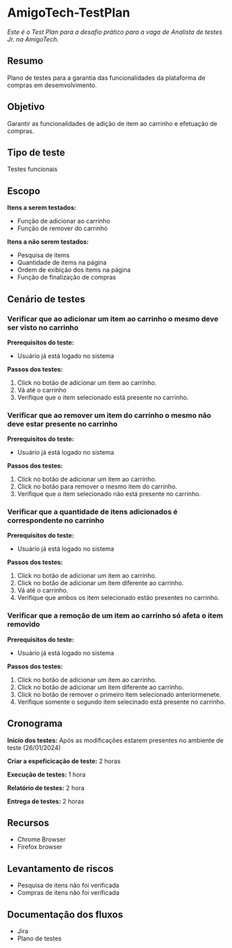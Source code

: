 # AmigoTech-TestPlan

*Este é o Test Plan para a desafio prático para a vaga de Analista de testes Jr. na AmigoTech.*

## Resumo

Plano de testes para a garantia das funcionalidades da plataforma de compras em desemvolvimento.

## Objetivo

Garantir as funcionalidades de adição de item ao carrinho e efetuação de compras.

## Tipo de teste

Testes funcionais

## Escopo

**Itens a serem testados:**

* Função de adicionar ao carrinho
* Função de remover do carrinho

**Itens a não serem testados:**

* Pesquisa de items
* Quantidade de items na página
* Ordem de exibição dos items na página
* Função de finalização de compras

## Cenário de testes

### Verificar que ao adicionar um item ao carrinho o mesmo deve ser visto no carrinho

**Prerequisitos do teste:**

* Usuário já está logado no sistema

**Passos dos testes:**

1. Click no botão de adicionar um item ao carrinho.
2. Vá até o carrinho
3. Verifique que o item selecionado está presente no carrinho.

### Verificar que ao remover um item do carrinho o mesmo não deve estar presente no carrinho

**Prerequisitos do teste:**

* Usuário já está logado no sistema

**Passos dos testes:**

1. Click no botão de adicionar um item ao carrinho.
2. Click no botão para remover o mesmo item do carrinho.
3. Verifique que o item selecionado não está presente no carrinho.

### Verificar que a quantidade de itens adicionados é correspondente no carrinho

**Prerequisitos do teste:**

* Usuário já está logado no sistema

**Passos dos testes:**

1. Click no botão de adicionar um item ao carrinho.
2. Click no botão de adicionar um item diferente ao carrinho.
3. Vá até o carrinho.
4. Verifique que ambos os item selecionado estão presentes no carrinho.

### Verificar que a remoção de um item ao carrinho só afeta o item removido

**Prerequisitos do teste:**

* Usuário já está logado no sistema

**Passos dos testes:**

1. Click no botão de adicionar um item ao carrinho.
2. Click no botão de adicionar um item diferente ao carrinho.
3. Click no botão de remover o primeiro item selecionado anteriormenete.
4. Verifique somente o segundo item selecinado está presente no carrinho.

## Cronograma

**Inicio dos testes:** Após as modificações estarem presentes no ambiente de teste (26/01/2024)

**Criar a espeficicação de teste:** 2 horas

**Execução de testes:** 1 hora

**Relatório de testes:** 2 hora

**Entrega de testes:** 2 horas

## Recursos

* Chrome Browser
* Firefox browser

## Levantamento de riscos

* Pesquisa de itens não foi verificada
* Compras de itens não foi verificada

## Documentação dos fluxos

* Jira
* Plano de testes
